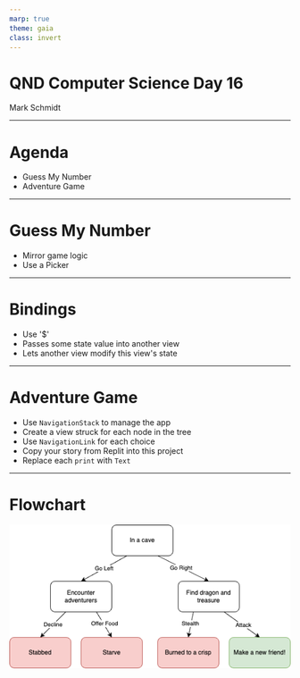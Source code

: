 ```yaml
---
marp: true
theme: gaia
class: invert
---
```


# QND Computer Science Day 16
Mark Schmidt

--- 

# Agenda

- Guess My Number
- Adventure Game

--- 

# Guess My Number

- Mirror game logic
- Use a Picker

---

# Bindings

- Use '$'
- Passes some state value into another view
- Lets another view modify this view's state

---

# Adventure Game

- Use `NavigationStack` to manage the app
- Create a view struck for each node in the tree
- Use `NavigationLink` for each choice
- Copy your story from Replit into this project
- Replace each `print` with `Text`
---
# Flowchart

![bg w:90%](../assets/flowchart.png)